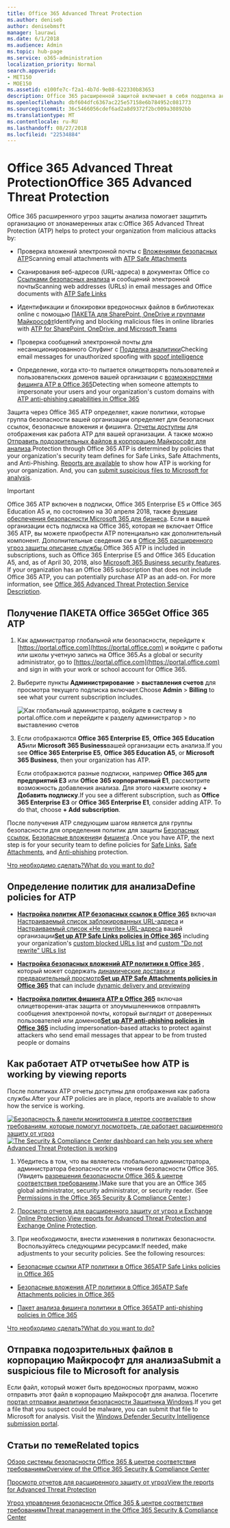 ```yaml
---
title: Office 365 Advanced Threat Protection
ms.author: deniseb
author: denisebmsft
manager: laurawi
ms.date: 6/1/2018
ms.audience: Admin
ms.topic: hub-page
ms.service: o365-administration
localization_priority: Normal
search.appverid:
- MET150
- MOE150
ms.assetid: e100fe7c-f2a1-4b7d-9e08-622330b83653
description: Office 365 расширенной защитой включает в себя подделка аналитики, безопасных ссылок, безопасные вложения и расширенные возможности фишинга. Расширенные защиту от угроз также расширяемый для файлов в SharePoint Online, OneDrive для бизнеса и группами Майкрософт.
ms.openlocfilehash: dbf604dfc6367ac225e57158e6b784952c081773
ms.sourcegitcommit: 36c5466056cdef6ad2a8d9372f2bc009a30892bb
ms.translationtype: MT
ms.contentlocale: ru-RU
ms.lasthandoff: 08/27/2018
ms.locfileid: "22534884"
---
```

# <a name="office-365-advanced-threat-protection"></a><span data-ttu-id="c21e0-104">Office 365 Advanced Threat Protection</span><span class="sxs-lookup"><span data-stu-id="c21e0-104">Office 365 Advanced Threat Protection</span></span>

<span data-ttu-id="c21e0-105">Office 365 расширенного угроз защиты анализа помогает защитить организацию от злонамеренных атак с:</span><span class="sxs-lookup"><span data-stu-id="c21e0-105">Office 365 Advanced Threat Protection (ATP) helps to protect your organization from malicious attacks by:</span></span>
  
- <span data-ttu-id="c21e0-106">Проверка вложений электронной почты с [Вложениями безопасных ATP](atp-safe-attachments.md)</span><span class="sxs-lookup"><span data-stu-id="c21e0-106">Scanning email attachments with [ATP Safe Attachments](atp-safe-attachments.md)</span></span>
    
- <span data-ttu-id="c21e0-107">Сканирования веб-адресов (URL-адреса) в документах Office со [Ссылками безопасных анализа](atp-safe-links.md) и сообщений электронной почты</span><span class="sxs-lookup"><span data-stu-id="c21e0-107">Scanning web addresses (URLs) in email messages and Office documents with [ATP Safe Links](atp-safe-links.md)</span></span>
    
- <span data-ttu-id="c21e0-108">Идентификации и блокировки вредоносных файлов в библиотеках online с помощью [ПАКЕТА для SharePoint, OneDrive и группами Майкрософт](atp-for-spo-odb-and-teams.md)</span><span class="sxs-lookup"><span data-stu-id="c21e0-108">Identifying and blocking malicious files in online libraries with [ATP for SharePoint, OneDrive, and Microsoft Teams](atp-for-spo-odb-and-teams.md)</span></span>
    
- <span data-ttu-id="c21e0-109">Проверка сообщений электронной почты для несанкционированного Спуфинг с [Подделка аналитики](learn-about-spoof-intelligence.md)</span><span class="sxs-lookup"><span data-stu-id="c21e0-109">Checking email messages for unauthorized spoofing with [spoof intelligence](learn-about-spoof-intelligence.md)</span></span>
    
- <span data-ttu-id="c21e0-110">Определение, когда кто-то пытается олицетворять пользователей и пользовательских доменов вашей организации с [возможностями фишинга ATP в Office 365](atp-anti-phishing.md)</span><span class="sxs-lookup"><span data-stu-id="c21e0-110">Detecting when someone attempts to impersonate your users and your organization's custom domains with [ATP anti-phishing capabilities in Office 365](atp-anti-phishing.md)</span></span>
    
<span data-ttu-id="c21e0-p102">Защита через Office 365 ATP определяет, какие политики, которые группа безопасности вашей организации определяет для безопасных ссылок, безопасные вложения и фишинга. [Отчеты доступны](view-reports-for-atp.md) для отображения как работа ATP для вашей организации. А также можно [Отправить подозрительных файлов в корпорацию Майкрософт для анализа](office-365-atp.md#submitlalware).</span><span class="sxs-lookup"><span data-stu-id="c21e0-p102">Protection through Office 365 ATP is determined by policies that your organization's security team defines for Safe Links, Safe Attachments, and Anti-Phishing. [Reports are available](view-reports-for-atp.md) to show how ATP is working for your organization. And, you can [submit suspicious files to Microsoft for analysis](office-365-atp.md#submitlalware).</span></span>
  
> [!IMPORTANT]
> <span data-ttu-id="c21e0-p103">Office 365 ATP включен в подписки, Office 365 Enterprise E5 и Office 365 Education A5 и, по состоянию на 30 апреля 2018, также [функции обеспечения безопасности Microsoft 365 для бизнеса](https://support.office.com/article/c123694a-1efb-459e-a8d5-2187975373dc). Если в вашей организации есть подписка на Office 365, которая не включает Office 365 ATP, вы можете приобрести ATP потенциально как дополнительный компонент. Дополнительные сведения см в [Office 365 расширенного угроз защиты описание службы](https://technet.microsoft.com/library/exchange-online-advanced-threat-protection-service-description.aspx).</span><span class="sxs-lookup"><span data-stu-id="c21e0-p103">Office 365 ATP is included in subscriptions, such as Office 365 Enterprise E5 and Office 365 Education A5, and, as of April 30, 2018, also [Microsoft 365 Business security features](https://support.office.com/article/c123694a-1efb-459e-a8d5-2187975373dc). If your organization has an Office 365 subscription that does not include Office 365 ATP, you can potentially purchase ATP as an add-on. For more information, see [Office 365 Advanced Threat Protection Service Description](https://technet.microsoft.com/library/exchange-online-advanced-threat-protection-service-description.aspx).</span></span> 
      
## <a name="get-office-365-atp"></a><span data-ttu-id="c21e0-117">Получение ПАКЕТА Office 365</span><span class="sxs-lookup"><span data-stu-id="c21e0-117">Get Office 365 ATP</span></span>

1. <span data-ttu-id="c21e0-118">Как администратор глобальной или безопасности, перейдите к [https://portal.office.com](https://portal.office.com) и войдите с работы или школы учетную запись на Office 365.</span><span class="sxs-lookup"><span data-stu-id="c21e0-118">As a global or security administrator, go to [https://portal.office.com](https://portal.office.com) and sign in with your work or school account for Office 365.</span></span> 
    
2. <span data-ttu-id="c21e0-119">Выберите пункты **Администрирование** \> **выставления счетов** для просмотра текущего подписка включает.</span><span class="sxs-lookup"><span data-stu-id="c21e0-119">Choose **Admin** \> **Billing** to see what your current subscription includes.</span></span> 
    
    ![Как глобальный администратор, войдите в систему в portal.office.com и перейдите к разделу администратор \> по выставлению счетов](media/18a3546c-bd1f-4f49-82ec-0184909b42c2.png)
  
3. <span data-ttu-id="c21e0-121">Если отображаются **Office 365 Enterprise E5**, **Office 365 Education A5**или **Microsoft 365 Business**вашей организации есть анализа.</span><span class="sxs-lookup"><span data-stu-id="c21e0-121">If you see **Office 365 Enterprise E5**, **Office 365 Education A5**, or **Microsoft 365 Business**, then your organization has ATP.</span></span> 
    
    <span data-ttu-id="c21e0-p104">Если отображаются разные подписки, например **Office 365 для предприятий E3** или **Office 365 корпоративный E1**, рассмотрите возможность добавления анализа. Для этого нажмите кнопку **+ Добавить подписку**.</span><span class="sxs-lookup"><span data-stu-id="c21e0-p104">If you see a different subscription, such as **Office 365 Enterprise E3** or **Office 365 Enterprise E1**, consider adding ATP. To do that, choose **+ Add subscription**.</span></span>
    
<span data-ttu-id="c21e0-124">После получения ATP следующим шагом является для группы безопасности для определения политик для защиты [Безопасных ссылок](atp-safe-links.md), [Безопасные вложения](atp-safe-attachments.md)и [фишинга](set-up-atp-anti-phishing-policies.md) .</span><span class="sxs-lookup"><span data-stu-id="c21e0-124">Once you have ATP, the next step is for your security team to define policies for [Safe Links](atp-safe-links.md), [Safe Attachments](atp-safe-attachments.md), and [Anti-phishing](set-up-atp-anti-phishing-policies.md) protection.</span></span> 
  
[<span data-ttu-id="c21e0-125">Что необходимо сделать?</span><span class="sxs-lookup"><span data-stu-id="c21e0-125">What do you want to do?</span></span>](office-365-atp.md#TOC)
  
## <a name="define-policies-for-atp"></a><span data-ttu-id="c21e0-126">Определение политик для анализа</span><span class="sxs-lookup"><span data-stu-id="c21e0-126">Define policies for ATP</span></span>

- <span data-ttu-id="c21e0-127">**[Настройка политик ATP безопасных ссылок в Office 365](set-up-atp-safe-links-policies.md)** включая [Настраиваемый список заблокированных URL-адреса](set-up-a-custom-blocked-urls-list-wtih-atp.md) и [Настраиваемый список «Не rewrite» URL-адреса](set-up-a-custom-do-not-rewrite-urls-list-with-atp.md) вашей организации</span><span class="sxs-lookup"><span data-stu-id="c21e0-127">**[Set up ATP Safe Links policies in Office 365](set-up-atp-safe-links-policies.md)** including your organization's [custom blocked URLs list](set-up-a-custom-blocked-urls-list-wtih-atp.md) and [custom "Do not rewrite" URLs list](set-up-a-custom-do-not-rewrite-urls-list-with-atp.md)</span></span>
    
- <span data-ttu-id="c21e0-128">**[Настройка безопасных вложений ATP политики в Office 365](set-up-atp-safe-attachments-policies.md)** , который может содержать [динамические доставки и предварительный просмотр](dynamic-delivery-and-previewing.md)</span><span class="sxs-lookup"><span data-stu-id="c21e0-128">**[Set up ATP Safe Attachments policies in Office 365](set-up-atp-safe-attachments-policies.md)** that can include [dynamic delivery and previewing](dynamic-delivery-and-previewing.md)</span></span>
    
- <span data-ttu-id="c21e0-129">**[Настройка политик фишинга ATP в Office 365](set-up-atp-anti-phishing-policies.md)** включая олицетворения-атак защита от злоумышленников отправлять сообщения электронной почты, который выглядит от доверенных пользователей или доменов</span><span class="sxs-lookup"><span data-stu-id="c21e0-129">**[Set up ATP anti-phishing policies in Office 365](set-up-atp-anti-phishing-policies.md)** including impersonation-based attacks to protect against attackers who send email messages that appear to be from trusted people or domains</span></span> 
  
## <a name="see-how-atp-is-working-by-viewing-reports"></a><span data-ttu-id="c21e0-130">Как работает ATP отчеты</span><span class="sxs-lookup"><span data-stu-id="c21e0-130">See how ATP is working by viewing reports</span></span>

<span data-ttu-id="c21e0-131">После политиках ATP отчеты доступны для отображения как работа службы.</span><span class="sxs-lookup"><span data-stu-id="c21e0-131">After your ATP policies are in place, reports are available to show how the service is working.</span></span>

<span data-ttu-id="c21e0-132">[![Безопасность &amp; панели мониторинга в центре соответствия требованиям, которые помогут посмотреть, где работает расширенного защиту от угроз](media/6b213d34-adbb-44af-8549-be9a7e2db087.png)](view-reports-for-atp.md)</span><span class="sxs-lookup"><span data-stu-id="c21e0-132">[![The Security &amp; Compliance Center dashboard can help you see where Advanced Threat Protection is working](media/6b213d34-adbb-44af-8549-be9a7e2db087.png)](view-reports-for-atp.md)</span></span>
  
1. <span data-ttu-id="c21e0-p105">Убедитесь в том, что вы являетесь глобального администратора, администратора безопасности или чтения безопасности Office 365. (Увидеть [разрешения безопасности Office 365 &amp; центре соответствия требованиям](permissions-in-the-security-and-compliance-center.md).)</span><span class="sxs-lookup"><span data-stu-id="c21e0-p105">Make sure that you are an Office 365 global administrator, security administrator, or security reader. (See [Permissions in the Office 365 Security &amp; Compliance Center](permissions-in-the-security-and-compliance-center.md).)</span></span>
    
2. <span data-ttu-id="c21e0-135">[Просмотр отчетов для расширенного защиту от угроз и Exchange Online Protection](view-reports-for-atp.md).</span><span class="sxs-lookup"><span data-stu-id="c21e0-135">[View reports for Advanced Threat Protection and Exchange Online Protection](view-reports-for-atp.md).</span></span>
    
3. <span data-ttu-id="c21e0-p106">При необходимости, внести изменения в политиках безопасности. Воспользуйтесь следующими ресурсами:</span><span class="sxs-lookup"><span data-stu-id="c21e0-p106">If needed, make adjustments to your security policies. See the following resources:</span></span>
    
  - [<span data-ttu-id="c21e0-138">Безопасные ссылки ATP политики в Office 365</span><span class="sxs-lookup"><span data-stu-id="c21e0-138">ATP Safe Links policies in Office 365</span></span>](set-up-atp-safe-links-policies.md)
    
  - [<span data-ttu-id="c21e0-139">Безопасные вложения ATP политики в Office 365</span><span class="sxs-lookup"><span data-stu-id="c21e0-139">ATP Safe Attachments policies in Office 365</span></span>](set-up-atp-safe-attachments-policies.md)
    
  - [<span data-ttu-id="c21e0-140">Пакет анализа фишинга политики в Office 365</span><span class="sxs-lookup"><span data-stu-id="c21e0-140">ATP anti-phishing policies in Office 365</span></span>](set-up-atp-anti-phishing-policies.md)
    
[<span data-ttu-id="c21e0-141">Что необходимо сделать?</span><span class="sxs-lookup"><span data-stu-id="c21e0-141">What do you want to do?</span></span>](office-365-atp.md)
  
## <a name="submit-a-suspicious-file-to-microsoft-for-analysis"></a><span data-ttu-id="c21e0-142">Отправка подозрительных файлов в корпорацию Майкрософт для анализа</span><span class="sxs-lookup"><span data-stu-id="c21e0-142">Submit a suspicious file to Microsoft for analysis</span></span>

<span data-ttu-id="c21e0-p107">Если файл, который может быть вредоносных программ, можно отправить этот файл в корпорацию Майкрософт для анализа. Посетите [портал отправки аналитики безопасности Защитника Windows](https://go.microsoft.com/fwlink/?linkid=857185).</span><span class="sxs-lookup"><span data-stu-id="c21e0-p107">If you get a file that you suspect could be malware, you can submit that file to Microsoft for analysis. Visit the [Windows Defender Security Intelligence submission portal](https://go.microsoft.com/fwlink/?linkid=857185).</span></span>
  
## <a name="related-topics"></a><span data-ttu-id="c21e0-145">Статьи по теме</span><span class="sxs-lookup"><span data-stu-id="c21e0-145">Related topics</span></span>

[<span data-ttu-id="c21e0-146">Обзор системы безопасности Office 365 &amp; центре соответствия требованиям</span><span class="sxs-lookup"><span data-stu-id="c21e0-146">Overview of the Office 365 Security &amp; Compliance Center</span></span>](https://support.office.com/article/a5f2fd18-b029-4257-b5a8-ae83e7768c85)
  
[<span data-ttu-id="c21e0-147">Просмотр отчетов для расширенного защиту от угроз</span><span class="sxs-lookup"><span data-stu-id="c21e0-147">View the reports for Advanced Threat Protection</span></span>](view-reports-for-atp.md)
  
[<span data-ttu-id="c21e0-148">Угроз управления безопасности Office 365 &amp; центре соответствия требованиям</span><span class="sxs-lookup"><span data-stu-id="c21e0-148">Threat management in the Office 365 Security &amp; Compliance Center</span></span>](threat-management.md)
  

